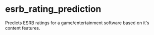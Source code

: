 # esrb_rating_prediction
Predicts ESRB ratings for a game/entertainment software based on it's content features.
